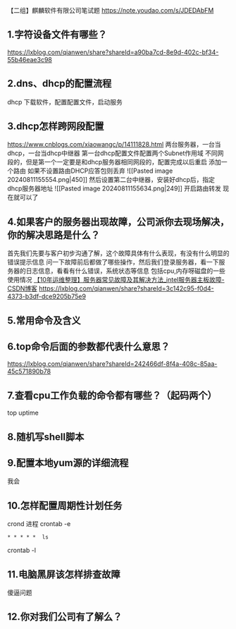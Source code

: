 【二组】麒麟软件有限公司笔试题
https://note.youdao.com/s/JDEDAbFM
## 1.字符设备文件有哪些？
https://lxblog.com/qianwen/share?shareId=a90ba7cd-8e9d-402c-bf34-55b46eae3c98
## 2.dns、dhcp的配置流程
dhcp 下载软件，配置配置文件，启动服务

## 3.dhcp怎样跨网段配置
https://www.cnblogs.com/xiaowangc/p/14111828.html
两台服务器，一台当dhcp，一台当dhcp中继器
第一台dhcp配置文件配置两个Subnet作用域 不同网段的，但是第一个一定要是和dhcp服务器相同网段的，配置完成以后重启  添加一个路由 如果不设置路由DHCP应答包则丢弃
![[Pasted image 20240811155554.png|450]]
然后设置第二台中继器，安装好dhcp后，指定dhcp服务器地址
![[Pasted image 20240811155634.png|249]]
开启路由转发
现在就可以了

## 4.如果客户的服务器出现故障，公司派你去现场解决，你的解决思路是什么？
首先我们先要与客户初步沟通了解，这个故障具体有什么表现，有没有什么明显的错误提示信息
问一下故障前后都做了哪些操作，然后我们登录服务器，看一下服务器的日志信息，看看有什么错误，系统状态等信息 包括cpu,内存呀磁盘的一些使用情况
[【10年运维整理】服务器常见故障及其解决方法_intel服务器主板故障-CSDN博客](https://blog.csdn.net/click_idc/article/details/80407762)
https://lxblog.com/qianwen/share?shareId=3c142c95-f0d4-4373-b3df-dce9205b75e9
## 5.常用命令及含义


## 6.top命令后面的参数都代表什么意思？
https://lxblog.com/qianwen/share?shareId=242466df-8f4a-408c-85aa-45c571890b78

## 7.查看cpu工作负载的命令都有哪些？（起码两个）
top uptime 

## 8.随机写shell脚本


## 9.配置本地yum源的详细流程
我会

## 10.怎样配置周期性计划任务
crond 进程
crontab -e
```
* * * * *  ls
```
crontab -l

## 11.电脑黑屏该怎样排查故障

傻逼问题
## 12.你对我们公司有了解么？

